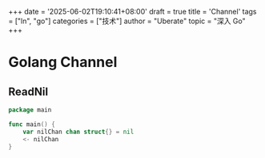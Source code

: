 +++
date = '2025-06-02T19:10:41+08:00'
draft = true
title = 'Channel'
tags = ["ln", "go"]
categories = ["技术"]
author = "Uberate"
topic = "深入 Go"
+++

# Golang Channel

## ReadNil

```go
package main

func main() {
    var nilChan chan struct{} = nil
    <- nilChan
}
```